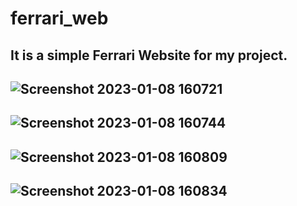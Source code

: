 # ferrari_web
It is a simple Ferrari Website for my project.
--------------------------------------------------
![Screenshot 2023-01-08 160721](https://user-images.githubusercontent.com/41086768/211197784-e3a9415e-0c83-4988-86c3-1429dda18e1b.png)
--------------------------------------------------

![Screenshot 2023-01-08 160744](https://user-images.githubusercontent.com/41086768/211197789-81fcf1ca-2436-421d-b572-99b0073ca4b4.png)
--------------------------------------------------

![Screenshot 2023-01-08 160809](https://user-images.githubusercontent.com/41086768/211197796-8b5abba6-41b2-4506-957b-08439266851f.png)
--------------------------------------------------

![Screenshot 2023-01-08 160834](https://user-images.githubusercontent.com/41086768/211197803-98d4f899-3ee6-4285-bf3f-9197e59207d1.png)
--------------------------------------------------

